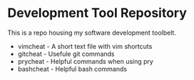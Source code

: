 Development Tool Repository
===============
This is a repo housing my software development toolbelt.

* vimcheat  - A short text file with vim shortcuts
* gitcheat  - Usefule git commands
* prycheat  - Helpful commands when using pry
* bashcheat - Helpful bash commands
